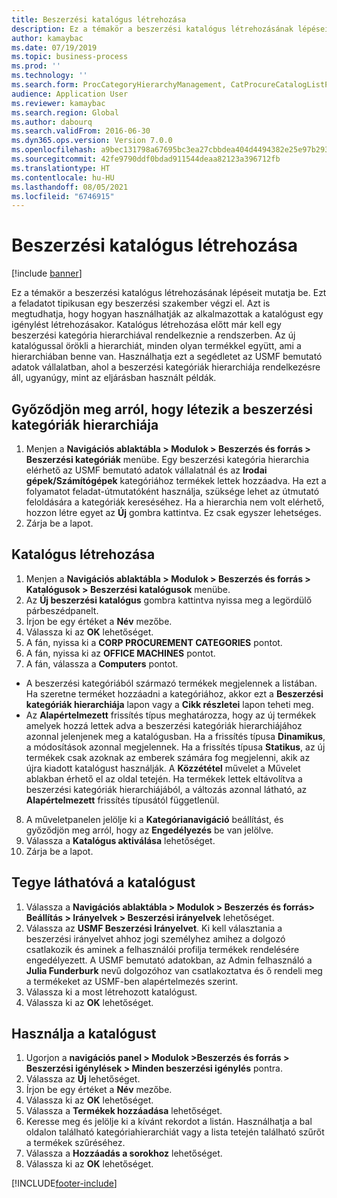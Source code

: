```yaml
---
title: Beszerzési katalógus létrehozása
description: Ez a témakör a beszerzési katalógus létrehozásának lépéseit mutatja be.
author: kamaybac
ms.date: 07/19/2019
ms.topic: business-process
ms.prod: ''
ms.technology: ''
ms.search.form: ProcCategoryHierarchyManagement, CatProcureCatalogListPage, CatProcureCatalogCreate, CatProcureCatalogEdit, SysPolicyListPage, SysPolicy, CatCatalogPolicyRule, PurchReqTableListPage, PurchReqCreate, PurchReqTable, PurchReqAddItem
audience: Application User
ms.reviewer: kamaybac
ms.search.region: Global
ms.author: dabourq
ms.search.validFrom: 2016-06-30
ms.dyn365.ops.version: Version 7.0.0
ms.openlocfilehash: a9bec131798a67695bc3ea27cbbdea404d4494382e25e97b2931508ec7d52fca
ms.sourcegitcommit: 42fe9790ddf0bdad911544deaa82123a396712fb
ms.translationtype: HT
ms.contentlocale: hu-HU
ms.lasthandoff: 08/05/2021
ms.locfileid: "6746915"
---
```

# <a name="create-a-procurement-catalog"></a>Beszerzési katalógus létrehozása

[!include [banner](../../includes/banner.md)]

Ez a témakör a beszerzési katalógus létrehozásának lépéseit mutatja be. Ezt a feladatot tipikusan egy beszerzési szakember végzi el. Azt is megtudhatja, hogy hogyan használhatják az alkalmazottak a katalógust egy igénylést létrehozásakor. Katalógus létrehozása előtt már kell egy beszerzési kategória hierarchiával rendelkeznie a rendszerben. Az új katalógussal örökli a hierarchiát, minden olyan termékkel együtt, ami a hierarchiában benne van. Használhatja ezt a segédletet az USMF bemutató adatok vállalatban, ahol a beszerzési kategóriák hierarchiája rendelkezésre áll, ugyanúgy, mint az eljárásban használt példák.


## <a name="ensure-that-a-procurement-category-hierarchy-exists"></a>Győződjön meg arról, hogy létezik a beszerzési kategóriák hierarchiája
1. Menjen a **Navigációs ablaktábla > Modulok > Beszerzés és forrás > Beszerzési kategóriák** menübe. Egy beszerzési kategória hierarchia elérhető az USMF bemutató adatok vállalatnál és az **Irodai gépek/Számítógépek** kategóriához termékek lettek hozzáadva. Ha ezt a folyamatot feladat-útmutatóként használja, szüksége lehet az útmutató feloldására a kategóriák kereséséhez. Ha a hierarchia nem volt elérhető, hozzon létre egyet az **Új** gombra kattintva. Ez csak egyszer lehetséges.  
2. Zárja be a lapot.

## <a name="create-a-catalog"></a>Katalógus létrehozása
1. Menjen a **Navigációs ablaktábla > Modulok > Beszerzés és forrás > Katalógusok > Beszerzési katalógusok** menübe.
2. Az **Új beszerzési katalógus** gombra kattintva nyissa meg a legördülő párbeszédpanelt.
3. Írjon be egy értéket a **Név** mezőbe.
4. Válassza ki az **OK** lehetőséget.
5. A fán, nyissa ki a **CORP PROCUREMENT CATEGORIES** pontot.
6. A fán, nyissa ki az **OFFICE MACHINES** pontot.
7. A fán, válassza a **Computers** pontot.

  - A beszerzési kategóriából származó termékek megjelennek a listában. Ha szeretne terméket hozzáadni a kategóriához, akkor ezt a **Beszerzési kategóriák hierarchiája** lapon vagy a **Cikk részletei** lapon teheti meg.  
  - Az **Alapértelmezett** frissítés típus meghatározza, hogy az új termékek amelyek hozzá lettek adva a beszerzési kategóriák hierarchiájához azonnal jelenjenek meg a katalógusban. Ha a frissítés típusa **Dinamikus**, a módosítások azonnal megjelennek. Ha a frissítés típusa **Statikus**, az új termékek csak azoknak az emberek számára fog megjelenni, akik az újra kiadott katalógust használják. A **Közzététel** művelet a Művelet ablakban érhető el az oldal tetején. Ha termékek lettek eltávolítva a beszerzési kategóriák hierarchiájából, a változás azonnal látható, az **Alapértelmezett** frissítés típusától függetlenül.  

8. A műveletpanelen jelölje ki a **Kategórianavigáció** beállítást, és győződjön meg arról, hogy az **Engedélyezés** be van jelölve.
9. Válassza a **Katalógus aktiválása** lehetőséget.
10. Zárja be a lapot.

## <a name="make-the-catalog-visible"></a>Tegye láthatóvá a katalógust
1. Válassza a **Navigációs ablaktábla > Modulok > Beszerzés és forrás> Beállítás > Irányelvek > Beszerzési irányelvek** lehetőséget.
2. Válassza az **USMF Beszerzési Irányelvet**. Ki kell választania a beszerzési irányelvet ahhoz jogi személyhez amihez a dolgozó csatlakozik és aminek a felhasználói profilja termékek rendelésére engedélyezett. A USMF bemutató adatokban, az Admin felhasználó a **Julia Funderburk** nevű dolgozóhoz van csatlakoztatva és ő rendeli meg a termékeket az USMF-ben alapértelmezés szerint.  
3. Válassza ki a most létrehozott katalógust.
4. Válassza ki az **OK** lehetőséget.

## <a name="use-the-catalog"></a>Használja a katalógust
1. Ugorjon a **navigációs panel > Modulok >Beszerzés és forrás > Beszerzési igénylések > Minden beszerzési igénylés** pontra.
2. Válassza az **Új** lehetőséget.
3. Írjon be egy értéket a **Név** mezőbe.
4. Válassza ki az **OK** lehetőséget.
5. Válassza a **Termékek hozzáadása** lehetőséget.
6. Keresse meg és jelölje ki a kívánt rekordot a listán. Használhatja a bal oldalon található kategóriahierarchiát vagy a lista tetején található szűrőt a termékek szűréséhez.  
7. Válassza a **Hozzáadás a sorokhoz** lehetőséget.
8. Válassza ki az **OK** lehetőséget.



[!INCLUDE[footer-include](../../../includes/footer-banner.md)]